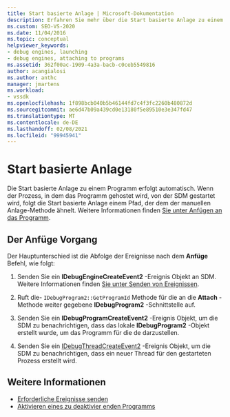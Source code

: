 ```yaml
---
title: Start basierte Anlage | Microsoft-Dokumentation
description: Erfahren Sie mehr über die Start basierte Anlage zu einem Programm, das automatisch erfolgt und einem Pfad wie dem der manuellen Anlage folgt.
ms.custom: SEO-VS-2020
ms.date: 11/04/2016
ms.topic: conceptual
helpviewer_keywords:
- debug engines, launching
- debug engines, attaching to programs
ms.assetid: 362f00ac-1909-4a3a-bacb-c0ceb5549816
author: acangialosi
ms.author: anthc
manager: jmartens
ms.workload:
- vssdk
ms.openlocfilehash: 1f898bcb040b5b46144fd7c4f3fc2260b480872d
ms.sourcegitcommit: ae6d47b09a439cd0e13180f5e89510e3e347fd47
ms.translationtype: MT
ms.contentlocale: de-DE
ms.lasthandoff: 02/08/2021
ms.locfileid: "99945941"
---
```

# <a name="launch-based-attachment"></a>Start basierte Anlage
Die Start basierte Anlage zu einem Programm erfolgt automatisch. Wenn der Prozess, in dem das Programm gehostet wird, von der SDM gestartet wird, folgt die Start basierte Anlage einem Pfad, der dem der manuellen Anlage-Methode ähnelt. Weitere Informationen finden [Sie unter Anfügen an das Programm](../../extensibility/debugger/attaching-to-the-program.md).

## <a name="the-attaching-process"></a>Der Anfüge Vorgang
 Der Hauptunterschied ist die Abfolge der Ereignisse nach dem **Anfüge** Befehl, wie folgt:

1. Senden Sie ein **IDebugEngineCreateEvent2** -Ereignis Objekt an SDM. Weitere Informationen finden [Sie unter Senden von Ereignissen](../../extensibility/debugger/sending-events.md).

2. Ruft die- `IDebugProgram2::GetProgramId` Methode für die an die **Attach** -Methode weiter gegebene **IDebugProgram2** -Schnittstelle auf.

3. Senden Sie ein **IDebugProgramCreateEvent2** -Ereignis Objekt, um die SDM zu benachrichtigen, dass das lokale **IDebugProgram2** -Objekt erstellt wurde, um das Programm für die de darzustellen.

4. Senden Sie ein [IDebugThreadCreateEvent2](../../extensibility/debugger/reference/idebugthreadcreateevent2.md) -Ereignis Objekt, um die SDM zu benachrichtigen, dass ein neuer Thread für den gestarteten Prozess erstellt wird.

## <a name="see-also"></a>Weitere Informationen
- [Erforderliche Ereignisse senden](../../extensibility/debugger/sending-the-required-events.md)
- [Aktivieren eines zu deaktivier enden Programms](../../extensibility/debugger/enabling-a-program-to-be-debugged.md)
